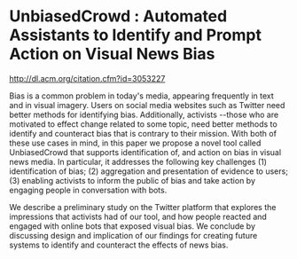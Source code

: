 # UnbiasedCrowd : Automated Assistants to Identify and Prompt Action on Visual News Bias

http://dl.acm.org/citation.cfm?id=3053227

Bias is a common problem in today's media, appearing frequently in text and in visual imagery. Users on social media websites such as Twitter need better methods for identifying bias. Additionally, activists --those who are motivated to effect change related to some topic, need better methods to identify and counteract bias that is contrary to their mission. With both of these use cases in mind, in this paper we propose a novel tool called UnbiasedCrowd that supports identification of, and action on bias in visual news media. In particular, it addresses the following key challenges 
(1) identification of bias; 
(2) aggregation and presentation of evidence to users; 
(3) enabling activists to inform the public of bias and take action by engaging people in conversation with bots.

We describe a preliminary study on the Twitter platform that explores the impressions that activists had of our tool, and how people reacted and engaged with online bots that exposed visual bias. We conclude by discussing design and implication of our findings for creating future systems to identify and counteract the effects of news bias.


